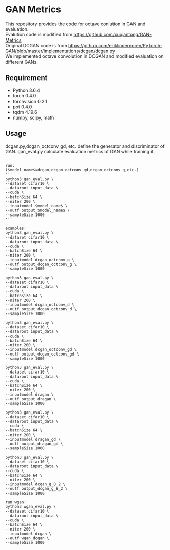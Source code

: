 # GAN Metrics

This repository provides the code for octave conlution in GAN and evaluation. \
Evalution code is modified from https://github.com/xuqiantong/GAN-Metrics \
Original DCGAN code is from https://github.com/eriklindernoren/PyTorch-GAN/blob/master/implementations/dcgan/dcgan.py \
We implemented octave convolution in DCGAN and modified evaluation on different GANs.

Requirement
------

- Python 3.6.4
- torch 0.4.0
- torchvision 0.2.1
- pot 0.4.0
- tqdm 4.19.6
- numpy, scipy, math

Usage
------
dcgan.py,dcgan_octconv_gd, etc. define the generator and discriminator of GAN.
gan_eval.py calculate evaluation metrics of GAN while training it. 

```

run:
($model_name$=dcgan,dcgan_octconv_gd,dcgan_octconv_g,etc.)
'''
python3 gan_eval.py \
--dataset cifar10 \
--dataroot input_data \
--cuda \
--batchSize 64 \
--niter 200 \
--inputmodel $model_name$ \
--outf output_$model_name$ \
--sampleSize 1000
'''

examples:
python3 gan_eval.py \
--dataset cifar10 \
--dataroot input_data \
--cuda \
--batchSize 64 \
--niter 200 \
--inputmodel dcgan_octconv_g \
--outf output_dcgan_octconv_g \
--sampleSize 1000

python3 gan_eval.py \
--dataset cifar10 \
--dataroot input_data \
--cuda \
--batchSize 64 \
--niter 200 \
--inputmodel dcgan_octconv_d \
--outf output_dcgan_octconv_d \
--sampleSize 1000

python3 gan_eval.py \
--dataset cifar10 \
--dataroot input_data \
--cuda \
--batchSize 64 \
--niter 200 \
--inputmodel dcgan_octconv_gd \
--outf output_dcgan_octconv_gd \
--sampleSize 1000

python3 gan_eval.py \
--dataset cifar10 \
--dataroot input_data \
--cuda \
--batchSize 64 \
--niter 200 \
--inputmodel dragan \
--outf output_dragan \
--sampleSize 1000

python3 gan_eval.py \
--dataset cifar10 \
--dataroot input_data \
--cuda \
--batchSize 64 \
--niter 200 \
--inputmodel dragan_gd \
--outf output_dragan_gd \
--sampleSize 1000

python3 gan_eval.py \
--dataset cifar10 \
--dataroot input_data \
--cuda \
--batchSize 64 \
--niter 200 \
--inputmodel dcgan_g_8_2 \
--outf output_dcgan_g_8_2 \
--sampleSize 1000

run wgan:
python3 wgan_eval.py \
--dataset cifar10 \
--dataroot input_data \
--cuda \
--batchSize 64 \
--niter 200 \
--inputmodel dcgan \
--outf wgan_dcgan \
--sampleSize 1000
